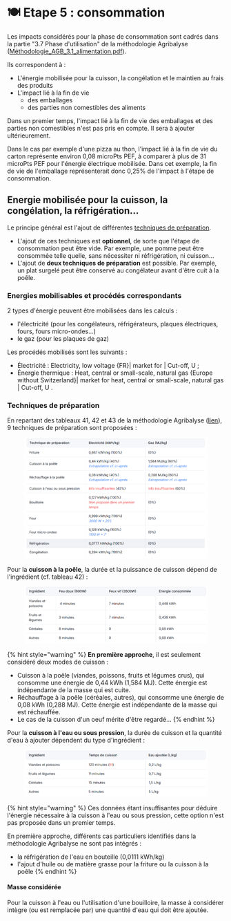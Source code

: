# 🍽️ Etape 5 : consommation

Les impacts considérés pour la phase de consommation sont cadrés dans la partie "3.7 Phase d'utilisation" de la méthodologie Agribalyse ([Méthodologie\_AGB\_3.1\_alimentation.pdf](https://3613321239-files.gitbook.io/~/files/v0/b/gitbook-x-prod.appspot.com/o/spaces%2F-LpO7Agg1DbhEBNAvmHP%2Fuploads%2FwE46PsDpfPPo7qd486O6%2FM%C3%A9thodologie%20AGB%203.1_Alimentation.pdf?alt=media\&token=0da7c4e0-4332-4bc3-9c86-83b7a6325971)).

Ils correspondent à :

* L'énergie mobilisée pour la cuisson, la congélation et le maintien au frais des produits
* L'impact lié à la fin de vie
  * des emballages
  * des parties non comestibles des aliments

Dans un premier temps, l'impact lié à la fin de vie des emballages et des parties non comestibles n'est pas pris en compte. Il sera à ajouter ultérieurement.

Dans le cas par exemple d'une pizza au thon, l'impact lié à la fin de vie du carton représente environ 0,08 microPts PEF, à comparer à plus de 31 microPts PEF pour l'énergie électrique mobilisée. Dans cet exemple, la fin de vie de l'emballage représenterait donc 0,25% de l'impact à l'étape de consommation.

## Energie mobilisée pour la cuisson, la congélation, la réfrigération... <a href="#energie-mobilisee-pour-la-cuisson-la-congelation-la-refrigeration" id="energie-mobilisee-pour-la-cuisson-la-congelation-la-refrigeration"></a>

Le principe général est l'ajout de différentes [techniques de préparation](https://fabrique-numerique.gitbook.io/sandbox/cycle-de-vie-des-produits-alimentaires/etape-5-consommation#techniques-de-preparation).

* L'ajout de ces techniques est **optionnel**, de sorte que l'étape de consommation peut être vide. Par exemple, une pomme peut être consommée telle quelle, sans nécessiter ni réfrigération, ni cuisson...
* L'ajout de **deux techniques de préparation** est possible. Par exemple, un plat surgelé peut être conservé au congélateur avant d'être cuit à la poêle.

### Energies mobilisables et procédés correspondants <a href="#energies-mobilisables-et-procedes-correspondants" id="energies-mobilisables-et-procedes-correspondants"></a>

2 types d'énergie peuvent être mobilisées dans les calculs :

* l'électricité (pour les congélateurs, réfrigérateurs, plaques électriques, fours, fours micro-ondes...)
* le gaz (pour les plaques de gaz)

Les procédés mobilisés sont les suivants :

* Électricité : Electricity, low voltage {FR}| market for | Cut-off, U ;
* Énergie thermique : Heat, central or small-scale, natural gas {Europe without Switzerland}| market for heat, central or small-scale, natural gas | Cut-off, U .

### Techniques de préparation <a href="#techniques-de-preparation" id="techniques-de-preparation"></a>

En repartant des tableaux 41, 42 et 43 de la méthodologie Agribalyse ([lien](https://3613321239-files.gitbook.io/~/files/v0/b/gitbook-x-prod.appspot.com/o/spaces%2F-LpO7Agg1DbhEBNAvmHP%2Fuploads%2FwE46PsDpfPPo7qd486O6%2FM%C3%A9thodologie%20AGB%203.1_Alimentation.pdf?alt=media\&token=0da7c4e0-4332-4bc3-9c86-83b7a6325971)), 9 techniques de préparation sont proposées :&#x20;

<figure><img src="../../.gitbook/assets/image (2) (1).png" alt=""><figcaption></figcaption></figure>

Pour la **cuisson à la poêle**, la durée et la puissance de cuisson dépend de l'ingrédient (cf. tableau 42) :&#x20;

<figure><img src="../../.gitbook/assets/image (1) (1) (1) (1) (1).png" alt=""><figcaption></figcaption></figure>

{% hint style="warning" %}
**En première approche**, il est seulement considéré deux modes de cuisson :

* Cuisson à la poêle (viandes, poissons, fruits et légumes crus), qui consomme une énergie de 0,44 kWh (1,584 MJ). Cette énergie est indépendante de la masse qui est cuite.
* Réchauffage à la poêle (céréales, autres), qui consomme une énergie de 0,08 kWh (0,288 MJ). Cette énergie est indépendante de la masse qui est réchauffée.
* Le cas de la cuisson d'un oeuf mérite d'être regardé...
{% endhint %}

Pour la **cuisson à l'eau ou sous pression**, la durée de cuisson et la quantité d'eau à ajouter dépendent du type d'ingrédient :&#x20;

<figure><img src="../../.gitbook/assets/image (2) (1) (1).png" alt=""><figcaption></figcaption></figure>

{% hint style="warning" %}
Ces données étant insuffisantes pour déduire l'énergie nécessaire à la cuisson à l'eau ou sous pression, cette option n'est pas proposée dans un premier temps.

En première approche, différents cas particuliers identifiés dans la méthodologie Agribalyse ne sont pas intégrés :

* la réfrigération de l'eau en bouteille (0,0111 kWh/kg)
* l'ajout d'huile ou de matière grasse pour la friture ou la cuisson à la poêle
{% endhint %}

#### Masse considérée <a href="#masse-consideree" id="masse-consideree"></a>

Pour la cuisson à l'eau ou l'utilisation d'une bouilloire, la masse à considérer intègre (ou est remplacée par) une quantité d'eau qui doit être ajoutée.
